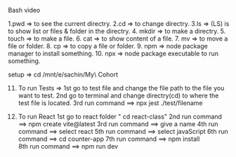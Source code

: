 Bash video

1.pwd => to see the current directry.
2.cd => to change directry.
3.ls => (LS) is to show list or files & folder  in the directry.
4. mkdir => to make a directry.
5. touch => to make a file.
6. cat => to show content of a file.
7. mv => to move a file or folder.
8. cp => to copy a file or folder.
9. npm => node package manager to install something.
10. npx => node package executable to run something.

setup => cd /mnt/e/sachin/My\ Cohort

11. To run Tests =>
    1st go to test file and change the file path to the file you want to test.
    2nd go to terminal and change directry(cd) to where the test file is located.
    3rd run command ==> npx jest ./test/filename

12. To run React
    1st go to react folder  " cd react-class"
    2nd run command ==> npm create vite@latest
    3rd run command ==> give a name
    4th run command ==> select react 
    5th run command ==> select javaScript 
    6th run command ==> cd counter-app
    7th run command ==> npm install  
    8th run command ==> npm run dev
    

    